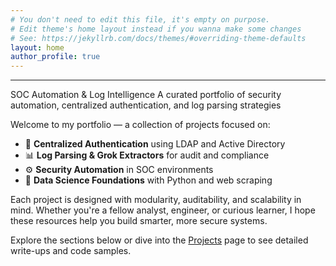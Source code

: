 ```yaml
---
# You don't need to edit this file, it's empty on purpose.
# Edit theme's home layout instead if you wanna make some changes
# See: https://jekyllrb.com/docs/themes/#overriding-theme-defaults
layout: home
author_profile: true
---
```

---
SOC Automation & Log Intelligence
A curated portfolio of security automation, centralized authentication, and log parsing strategies

Welcome to my portfolio — a collection of projects focused on:

- 🔐 **Centralized Authentication** using LDAP and Active Directory
- 📊 **Log Parsing & Grok Extractors** for audit and compliance
- ⚙️ **Security Automation** in SOC environments
- 🧠 **Data Science Foundations** with Python and web scraping

Each project is designed with modularity, auditability, and scalability in mind. Whether you're a fellow analyst, engineer, or curious learner, I hope these resources help you build smarter, more secure systems.

Explore the sections below or dive into the [Projects](/projects/) page to see detailed write-ups and code samples.
